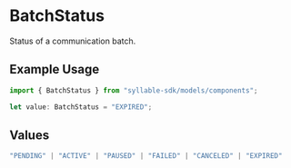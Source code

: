 # BatchStatus

Status of a communication batch.

## Example Usage

```typescript
import { BatchStatus } from "syllable-sdk/models/components";

let value: BatchStatus = "EXPIRED";
```

## Values

```typescript
"PENDING" | "ACTIVE" | "PAUSED" | "FAILED" | "CANCELED" | "EXPIRED"
```